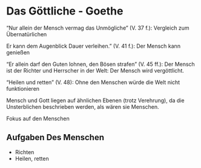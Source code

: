 # Das Göttliche - Goethe

“Nur allein der Mensch vermag das Unmögliche” (V. 37 f.): Vergleich zum Übernatürlichen

Er kann dem Augenblick Dauer verleihen.” (V. 41 f.): Der Mensch kann genießen

“Er allein darf den Guten lohnen, den Bösen strafen” (V. 45 ff.): Der Mensch ist der Richter und Herrscher in der Welt: Der Mensch wird vergöttlicht.

“Heilen und retten” (V. 48): Ohne den Menschen würde die Welt nicht funktionieren

Mensch und Gott liegen auf ähnlichen Ebenen (trotz Verehrung), da die Unsterblichen beschrieben werden, als wären sie Menschen.

Fokus auf den Menschen

## Aufgaben Des Menschen

- Richten
- Heilen, retten